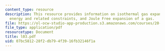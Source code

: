 ```yaml
---
content_type: resource
description: This resource provides information on isothermal gas expansion, internal
  energy and related constraints, and Joule Free expansion of a gas.
file: https://ol-ocw-studio-app-production.s3.amazonaws.com/courses/20-110j-thermodynamics-of-biomolecular-systems-fall-2005/07bc581228f2db794f3916fb32146f1a_l03.pdf
file_type: application/pdf
resourcetype: Document
title: l03.pdf
uid: 07bc5812-28f2-db79-4f39-16fb32146f1a
---
```

